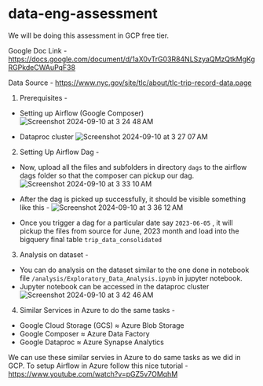 # data-eng-assessment
We will be doing this assessment in GCP free tier.

Google Doc Link - https://docs.google.com/document/d/1aX0vTrG03R84NLSzyaQMzQtkMgKgRGPkdeCWAuPqF38

Data Source -  https://www.nyc.gov/site/tlc/about/tlc-trip-record-data.page

1. Prerequisites -

* Setting up Airflow (Google Composer)
![Screenshot 2024-09-10 at 3 24 48 AM](https://github.com/user-attachments/assets/835ad434-71a3-45a7-b9a4-378a76dd59a5)


* Dataproc cluster
![Screenshot 2024-09-10 at 3 27 07 AM](https://github.com/user-attachments/assets/79912bd3-4715-473c-81eb-b1c44876a320)

2. Setting Up Airflow Dag - 

* Now, upload all the files and subfolders in directory ``dags`` to the airflow dags folder so that the composer can pickup our dag.
![Screenshot 2024-09-10 at 3 33 10 AM](https://github.com/user-attachments/assets/efebb274-d9bd-4e18-928c-b5b431c2608e)

* After the dag is picked up successfully, it should be visible something like this - 
![Screenshot 2024-09-10 at 3 36 12 AM](https://github.com/user-attachments/assets/b1319c7f-f383-41ad-8864-43c91d11df4b)


* Once you trigger a dag for a particular date say ``2023-06-05`` , it will pickup the files from source for June, 2023 month and load into the bigquery final table ``trip_data_consolidated``

3. Analysis on dataset -

* You can do analysis on the dataset similar to the one done in notebook file ``/analysis/Exploratory_Data_Analysis.ipynb`` in jupyter notebook.
* Jupyter notebook can be accessed in the dataproc cluster
  ![Screenshot 2024-09-10 at 3 42 46 AM](https://github.com/user-attachments/assets/46b3a97f-bf19-4bdb-ac91-af65d60ca290)

4. Similar Services in Azure to do the same tasks -
* Google Cloud Storage (GCS) ≈ Azure Blob Storage
* Google Composer ≈ Azure Data Factory
* Google Dataproc ≈ Azure Synapse Analytics
  
We can use these similar servies in Azure to do same tasks as we did in GCP. 
To setup Airflow in Azure follow this nice tutorial - https://www.youtube.com/watch?v=pGZ5v7OMqhM
